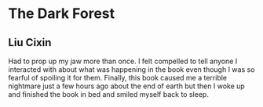 # The Dark Forest
## Liu Cixin
Had to prop up my jaw more than once. I felt compelled to tell anyone I interacted with about what was happening in the book even though I was so fearful of spoiling it for them. Finally, this book caused me a terrible nightmare just a few hours ago about the end of earth but then I woke up and finished the book in bed and smiled myself back to sleep.
